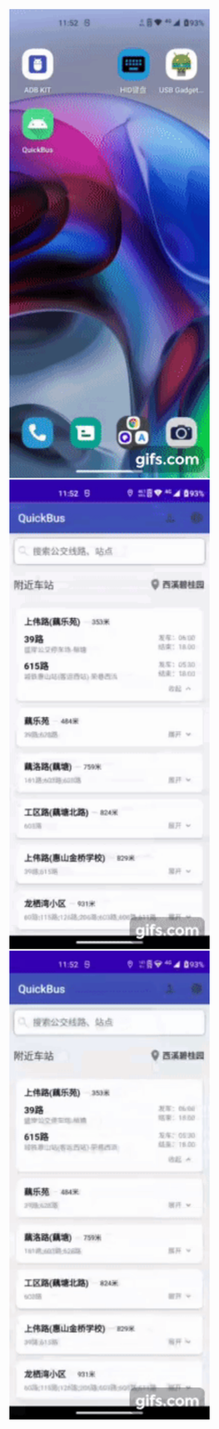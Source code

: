 <img src="./art/one.gif" width="360">
<img src="./art/two.gif" width="360">
<img src="./art/three.gif" width="360">